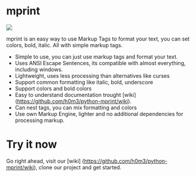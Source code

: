 # mprint

![](http://i.imgur.com/OKFsapl.jpg)

mprint is an easy way to use Markup Tags to format your text, 
you can set colors, bold, italic. All with simple markup tags.

- Simple to use, you can just use markup tags and format your text.
- Uses ANSI Escape Sentences, its compatible with almost everything, including windows.
- Lightweight, uses less processing than alternatives like curses
- Support common formatting like italic, bold, underscore
- Support colors and bold colors
- Easy to understand documentation trought [wiki] (https://github.com/h0m3/python-mprint/wiki).
- Can nest tags, you can mix formatting and colors
- Use own Markup Engine, lighter and no additional dependencies for processing markup.

# Try it now

Go right ahead, visit our [wiki] (https://github.com/h0m3/python-mprint/wiki), clone our project and get started.
